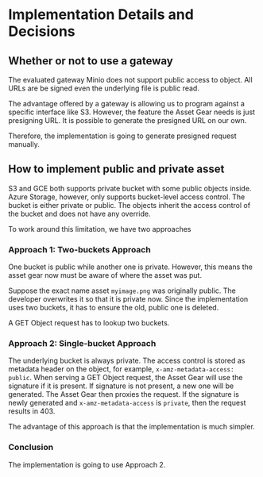 # Implementation Details and Decisions

## Whether or not to use a gateway

The evaluated gateway Minio does not support public access to object. All URLs are be signed even the underlying file is public read.

The advantage offered by a gateway is allowing us to program against a specific interface like S3.
However, the feature the Asset Gear needs is just presigning URL. It is possible to generate the presigned URL on our own.

Therefore, the implementation is going to generate presigned request manually.

## How to implement public and private asset

S3 and GCE both supports private bucket with some public objects inside.
Azure Storage, however, only supports bucket-level access control.
The bucket is either private or public.
The objects inherit the access control of the bucket and does not have any override.

To work around this limitation, we have two approaches

### Approach 1: Two-buckets Approach

One bucket is public while another one is private. However, this means the asset gear now must be aware of where the asset was put.

Suppose the exact name asset `myimage.png` was originally public.
The developer overwrites it so that it is private now.
Since the implementation uses two buckets, it has to ensure the old, public one is deleted.

A GET Object request has to lookup two buckets.

### Approach 2: Single-bucket Approach

The underlying bucket is always private.
The access control is stored as metadata header on the object, for example, `x-amz-metadata-access: public`.
When serving a GET Object request, the Asset Gear will use the signature if it is present.
If signature is not present, a new one will be generated.
The Asset Gear then proxies the request.
If the signature is newly generated and `x-amz-metadata-access` is `private`, then the request results in 403.

The advantage of this approach is that the implementation is much simpler.

### Conclusion

The implementation is going to use Approach 2.
